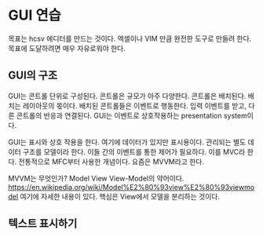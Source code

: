 # GUI 연습 

목표는 hcsv 에디터를 만드는 것이다.  엑셀이나 VIM 만큼 완전한 도구로 만들려 한다. 목표에 도달하려면 매우 자유로워야 한다. 



## GUI의 구조 

GUI는 콘트롤 단위로 구성된다. 콘트롤은 규모가 아주 다양한다. 콘트롤은 배치된다. 배치는 레이아웃의 몫이다.  배치된 콘트롤들은 이벤트로 행동한다. 입력 이벤트를 받고, 다른 콘트롤의 반응과 연결된다. GUI는 이벤트로 상호작용하는 presentation system이다. 

GUI는 표시와 상호 작용을 한다. 여기에 데이터가 있지만 표시용이다. 관리되는 별도 데이터 구조를 모델이라 한다. 이들 간의 이벤트를 통한 제어가 필요하다. 이를 MVC라 한다. 전통적으로 MFC부터 사용한 개념이다. 요즘은 MVVM라고 한다. 

MVVM는 무엇인가? Model View View-Model의 약어이다. https://en.wikipedia.org/wiki/Model%E2%80%93view%E2%80%93viewmodel 여기에 자세한 내용이 있다. 핵심은 View에서 모델을 분리하는 것이다. 



## 텍스트 표시하기 













